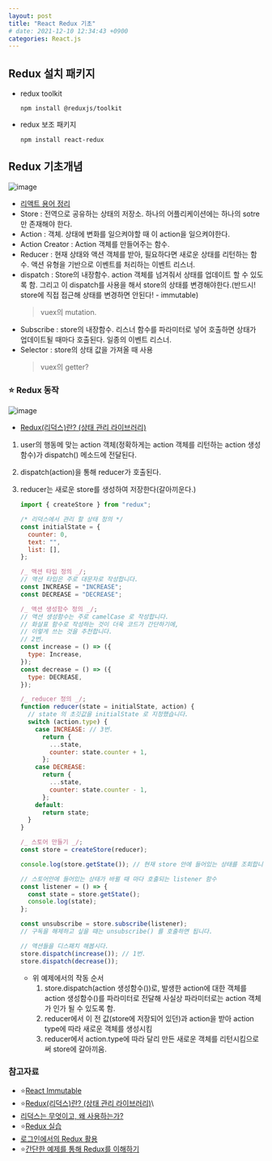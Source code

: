```yaml
---
layout: post
title: "React Redux 기초"
# date: 2021-12-10 12:34:43 +0900
categories: React.js
---
```


## Redux 설치 패키지

- redux toolkit

  ```
  npm install @reduxjs/toolkit

  ```

- redux 보조 패키지
  ```
  npm install react-redux
  ```

## Redux 기초개념

![image](https://user-images.githubusercontent.com/28949166/149366231-1267a040-b385-4dde-a648-ded4bfd78f6c.png)

- [리액트 용어 정리](https://kyun2da.dev/%EB%9D%BC%EC%9D%B4%EB%B8%8C%EB%9F%AC%EB%A6%AC/Redux-%EC%A0%95%EB%A6%AC/)
- Store : 전역으로 공유하는 상태의 저장소. 하나의 어플리케이션에는 하나의 sotre만 존재해야 한다.
- Action : 객체. 상태에 변화를 일으켜야할 때 이 action을 일으켜야한다.
- Action Creator : Action 객체를 만들어주는 함수.
- Reducer : 현재 상태와 액션 객체를 받아, 필요하다면 새로운 상태를 리턴하는 함수. 액션 유형을 기반으로 이벤트를 처리하는 이벤트 리스너.
- dispatch : Store의 내장함수. action 객체를 넘겨줘서 상태를 업데이트 할 수 있도록 함. 그리고 이 dispatch를 사용을 해서 store의 상태를 변경해야한다.(반드시! store에 직접 접근해 상태를 변경하면 안된다! - immutable)
  > vuex의 mutation.
- Subscribe : store의 내장함수. 리스너 함수를 파라미터로 넣어 호출하면 상태가 업데이트될 때마다 호출된다. 일종의 이벤트 리스너.
- Selector : store의 상태 값을 가져올 때 사용
  > vuex의 getter?

### ⭐ Redux 동작

![image](https://user-images.githubusercontent.com/28949166/149377508-71f09364-2356-4b5a-b239-7beb59a5190f.png)

- [Redux(리덕스)란? (상태 관리 라이브러리)](https://hanamon.kr/redux%EB%9E%80-%EB%A6%AC%EB%8D%95%EC%8A%A4-%EC%83%81%ED%83%9C-%EA%B4%80%EB%A6%AC-%EB%9D%BC%EC%9D%B4%EB%B8%8C%EB%9F%AC%EB%A6%AC/)

1. user의 행동메 맞는 action 객체(정확하게는 action 객체를 리턴하는 action 생성함수)가 dispatch() 메소드에 전달된다.
2. dispatch(action)을 통해 reducer가 호출된다.
3. reducer는 새로운 store를 생성하여 저장한다(갈아끼운다.)

   ```javascript
   import { createStore } from "redux";

   /* 리덕스에서 관리 할 상태 정의 */
   const initialState = {
     counter: 0,
     text: "",
     list: [],
   };

   /_ 액션 타입 정의 _/;
   // 액션 타입은 주로 대문자로 작성합니다.
   const INCREASE = "INCREASE";
   const DECREASE = "DECREASE";

   /_ 액션 생성함수 정의 _/;
   // 액션 생성함수는 주로 camelCase 로 작성합니다.
   // 화살표 함수로 작성하는 것이 더욱 코드가 간단하기에,
   // 이렇게 쓰는 것을 추천합니다.
   // 2번.
   const increase = () => ({
     type: Increase,
   });
   const decrease = () => ({
     type: DECREASE,
   });

   /_ reducer 정의 _/;
   function reducer(state = initialState, action) {
     // state 의 초깃값을 initialState 로 지정했습니다.
     switch (action.type) {
       case INCREASE: // 3번.
         return {
           ...state,
           counter: state.counter + 1,
         };
       case DECREASE:
         return {
           ...state,
           counter: state.counter - 1,
         };
       default:
         return state;
     }
   }

   /_ 스토어 만들기 _/;
   const store = createStore(reducer);

   console.log(store.getState()); // 현재 store 안에 들어있는 상태를 조회합니다.

   // 스토어안에 들어있는 상태가 바뀔 때 마다 호출되는 listener 함수
   const listener = () => {
     const state = store.getState();
     console.log(state);
   };

   const unsubscribe = store.subscribe(listener);
   // 구독을 해제하고 싶을 때는 unsubscribe() 를 호출하면 됩니다.

   // 액션들을 디스패치 해봅시다.
   store.dispatch(increase()); // 1번.
   store.dispatch(decrease());
   ```

   - 위 예제에서의 작동 순서
     1. store.dispatch(action 생성함수())로, 발생한 action에 대한 객체를 action 생성함수()를 파라미터로 전달해 사실상 파라미터로는 action 객체가 인가 될 수 있도록 함.
     2. reducer에서 이 전 값(store에 저장되어 있던)과 action을 받아 action type에 따라 새로운 객체를 생성시킴
     3. reducer에서 action.type에 따라 달리 만든 새로운 객체를 리턴시킴으로써 store에 갈아끼움.

### 참고자료

- ⭐[React Immutable](https://velopert.com/3486)
- ⭐[Redux(리덕스)란? (상태 관리 라이브러리)](https://hanamon.kr/redux%EB%9E%80-%EB%A6%AC%EB%8D%95%EC%8A%A4-%EC%83%81%ED%83%9C-%EA%B4%80%EB%A6%AC-%EB%9D%BC%EC%9D%B4%EB%B8%8C%EB%9F%AC%EB%A6%AC/)\
- [리덕스는 무엇이고, 왜 사용하는가?](https://velog.io/@youthfulhps/What-is-Redux-and-why-use-it)
- ⭐[Redux 실습](https://react.vlpt.us/redux/03-prepare.html)
- [로그인에서의 Redux 활용](https://joonganglib.tistory.com/m/11)
- ⭐[간단한 예제를 통해 Redux를 이해하기](https://velog.io/@qf9ar8nv/%EA%B0%84%EB%8B%A8%ED%95%9C-%EC%98%88%EC%A0%9C%EB%A5%BC-%ED%86%B5%ED%95%B4-Redux%EB%A5%BC-%EC%9D%B4%ED%95%B4%ED%95%98%EA%B8%B0)
